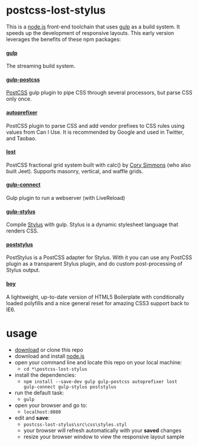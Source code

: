# postcss-lost-stylus
This is a [node.js](https://nodejs.org/en/) front-end toolchain that uses [gulp](https://www.npmjs.com/package/gulp) as a build system. It speeds up the development of responsive layouts. This early version leverages the benefits of these npm packages:


#### [gulp](https://www.npmjs.com/package/gulp)
The streaming build system.

#### [gulp-postcss](https://www.npmjs.com/package/gulp-postcss)
[PostCSS](https://www.npmjs.com/package/postcss) gulp plugin to pipe CSS through several processors, but parse CSS only once.

#### [autoprefixer](https://www.npmjs.com/package/autoprefixer)
PostCSS plugin to parse CSS and add vendor prefixes to CSS rules using values from Can I Use. It is recommended by Google and used in Twitter, and Taobao.

#### [lost](https://www.npmjs.com/package/lost)
PostCSS fractional grid system built with calc() by [Cory Simmons](https://github.com/corysimmons) (who also built Jeet). Supports masonry, vertical, and waffle grids.

#### [gulp-connect](https://www.npmjs.com/package/gulp-connect)
Gulp plugin to run a webserver (with LiveReload)

#### [gulp-stylus](https://www.npmjs.com/package/gulp-stylus)
Compile [Stylus](http://stylus-lang.com/) with gulp. Stylus is a dynamic stylesheet language that renders CSS.

#### [poststylus](https://www.npmjs.com/package/poststylus)
PostStylus is a PostCSS adapter for Stylus. With it you can use any PostCSS plugin as a transparent Stylus plugin, and do custom post-processing of Stylus output.

#### [boy](https://www.npmjs.com/package/boy)
A lightweight, up-to-date version of HTML5 Boilerplate with conditionally loaded polyfills and a nice general reset for amazing CSS3 support back to IE6.

# usage
* [download](https://github.com/betaverse/postcss-lost-stylus/archive/master.zip) or clone this repo
* download and install [node.js](https://nodejs.org/en/)
* open your command line and locate this repo on your local machine:
    * `cd *\postcss-lost-stylus`
* install the dependencies:
    * `npm install --save-dev gulp gulp-postcss autoprefixer lost gulp-connect gulp-stylus poststylus`
* run the default task:
    * `gulp`
* open your browser and go to:
    * `localhost:8080`
* edit and __save__:
    * `postcss-lost-stylus\src\css\styles.styl`
    * your browser will refresh automatically with your __saved__ changes
    * resize your browser window to view the responsive layout sample


